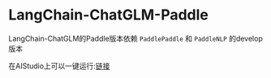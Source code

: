 # LangChain-ChatGLM-Paddle

LangChain-ChatGLM的Paddle版本依赖 `PaddlePaddle` 和 `PaddleNLP` 的develop版本

在AIStudio上可以一键运行:[链接](https://aistudio.baidu.com/aistudio/projectdetail/6195067)

